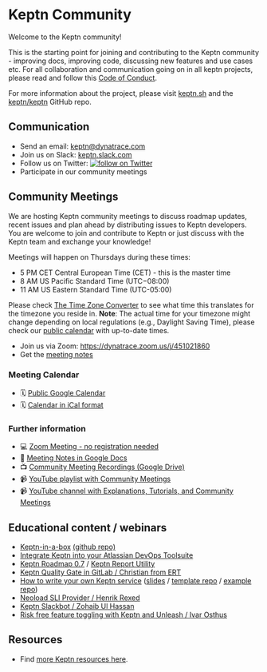 # Keptn Community

Welcome to the Keptn community!

This is the starting point for joining and contributing to the Keptn community - improving docs, improving code, discussing new features and use cases etc. For all collaboration and communication going on in all keptn projects, please read and follow this [Code of Conduct](./CODE_OF_CONDUCT.md).

For more information about the project, please visit [keptn.sh](https://keptn.sh) and the [keptn/keptn](https://github.com/keptn/keptn) GitHub repo.

## Communication

- Send an email: keptn@dynatrace.com
- Join us on Slack: [keptn.slack.com](https://join.slack.com/t/keptn/shared_invite/enQtNTUxMTQ1MzgzMzUxLWMzNmM1NDc4MmE0MmQ0MDgwYzMzMDc4NjM5ODk0ZmFjNTE2YzlkMGE4NGU5MWUxODY1NTBjNjNmNmI1NWQ1NGY)
- Follow us on Twitter: <a href="https://twitter.com/intent/follow?screen_name=keptnProject">
  <img src="https://img.shields.io/twitter/follow/keptnProject.svg?style=social&logo=twitter"
      alt="follow on Twitter"></a>
- Participate in our community meetings

## Community Meetings
<!--
First meeting on Monday, March 4, 2019, via [Zoom](https://dynatrace.zoom.us/j/451021860). From then on, this meeting was held on every other Monday until February 2020.
-->

We are hosting Keptn community meetings to discuss roadmap updates, recent issues and plan ahead by distributing issues to Keptn developers. You are welcome to join and contribute to Keptn or just discuss with the Keptn team and exchange your knowledge!

Meetings will happen on Thursdays during these times:
- 5 PM CET Central European Time (CET) - this is the master time
- 8 AM US Pacific Standard Time (UTC−08:00) 
- 11 AM US Eastern Standard Time (UTC-05:00)

Please check [The Time Zone Converter](https://www.thetimezoneconverter.com/?t=05:00pm&tz=Vienna) to see what time this translates for the timezone you reside in. 
**Note**: The actual time for your timezone might change depending on local regulations (e.g., Daylight Saving Time), please check our [public calendar](https://calendar.google.com/calendar/embed?src=dynatrace.com_abjrh1ukf18ih477tb1ekag2ag%40group.calendar.google.com) with up-to-date times.

- Join us via Zoom: https://dynatrace.zoom.us/j/451021860 
- Get the [meeting notes](https://tinyurl.com/keptn-meeting-notes)


### Meeting Calendar

- 🗓️ [Public Google Calendar](https://calendar.google.com/calendar/embed?src=dynatrace.com_abjrh1ukf18ih477tb1ekag2ag%40group.calendar.google.com) 
- 🗓️ [Calendar in iCal format](https://calendar.google.com/calendar/ical/dynatrace.com_abjrh1ukf18ih477tb1ekag2ag%40group.calendar.google.com/public/basic.ics)

### Further information
- 💻 [Zoom Meeting - no registration needed](https://dynatrace.zoom.us/j/451021860)
- 📃 [Meeting Notes in Google Docs](https://tinyurl.com/keptn-meeting-notes) 
- 📺 [Community Meeting Recordings (Google Drive)](https://drive.google.com/drive/folders/1nYaPPf7vygf_JInEA9q3YR90JUTWLCFl)
- 📹 [YouTube playlist with Community Meetings](https://www.youtube.com/playlist?list=PL6i801Rjt9DZLOPyNbHTDQur_QmMx98ak)
- 📹 [YouTube channel with Explanations, Tutorials, and Community Meetings](https://www.youtube.com/channel/UCHMn9HyAMeb81bRlaOuZyuQ/featured)

## Educational content / webinars

- [Keptn-in-a-box](https://www.youtube.com/watch?v=A9ZYdih0anE) [(github repo)](https://github.com/keptn-sandbox/keptn-in-a-box) 
- [Integrate Keptn into your Atlassian DevOps Toolsuite](https://www.youtube.com/watch?v=wx9roK4AnCo&list=PL6i801Rjt9DZLOPyNbHTDQur_QmMx98ak&index=1) 
- [Keptn Roadmap 0.7](https://www.youtube.com/watch?v=i796F6FMc9U) / [Keptn Report Utility](https://www.youtube.com/watch?v=-EttWHMq9X0)
- [Keptn Quality Gate in GitLab / Christian from ERT](https://www.youtube.com/watch?v=0JAGg6oC4UA) 
- [How to write your own Keptn service](https://www.youtube.com/watch?v=rac87wyTj6I&list=PL6i801Rjt9DakR1wOVkSY-uSH2kMpBFKX&index=2&t=0s) ([slides](https://docs.google.com/presentation/d/1bRBHBKqojQ-mtn_LaBLXarxmhRzOmuG4C7W3g-XtWSE/edit?usp=sharing) / [template repo](https://github.com/keptn-sandbox/keptn-service-template-go) / [example repo](https://github.com/christian-kreuzberger-dtx/wget-test-service)) 
- [Neoload SLI Provider / Henrik Rexed](https://www.youtube.com/watch?v=_s2EcAq1RSE) 
- [Keptn Slackbot / Zohaib Ul Hassan](https://www.youtube.com/watch?v=4pOUbKRzgWg)
- [Risk free feature toggling with Keptn and Unleash / Ivar Osthus](https://www.youtube.com/watch?v=bDLxzzPgjJI) 

## Resources 

- Find [more Keptn resources here](./resources.md).
